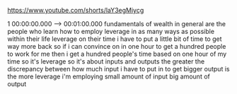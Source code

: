 https://www.youtube.com/shorts/laY3egMiycg

1 00:00:00.000 --\> 00:01:00.000 fundamentals of wealth in general are
the people who learn how to employ leverage in as many ways as possible
within their life leverage on their time i have to put a little bit of
time to get way more back so if i can convince on in one hour to get a
hundred people to work for me then i get a hundred people's time based
on one hour of my time so it's leverage so it's about inputs and outputs
the greater the discrepancy between how much input i have to put in to
get bigger output is the more leverage i'm employing small amount of
input big amount of output
